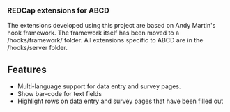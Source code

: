 ### REDCap extensions for ABCD

The extensions developed using this project are based on Andy Martin's hook framework. The framework itself has been moved to a /hooks/framework/ folder. All extensions specific to ABCD are in the /hooks/server folder.


## Features

- Multi-language support for data entry and survey pages.
- Show bar-code for text fields
- Highlight rows on data entry and survey pages that have been filled out

